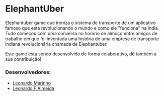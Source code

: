 # ElephantUber #
Elephantuber game que ironiza o sistema de transporte de um aplicativo famoso que está revolucionando o mundo e como ele "funciona" na índia. Tudo começou com uma conversa no horário de almoço entre amigos de trabalho em que foi inventada uma história de uma empresa de transporte indiana revolucionária chamada de Elephantuber.

Este game está sendo desenvolvido de forma colaborativa, dê também a sua contribuição! 

### Desenvolvedores: ###

* [Leonardo Marinho](http://leomarinho.com.br/)
* [Leonardo F.Almeida](https://br.linkedin.com/in/leonardo-f-almeida-64a671b4)
